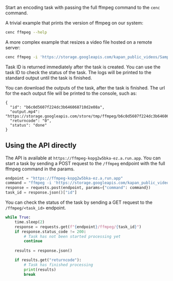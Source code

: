 Start an encoding task with passing the full ffmpeg command to the `cenc` command.

A trivial example that prints the version of ffmpeg on our system:

```bash
cenc ffmpeg --help
```

A more complex example that resizes a video file hosted on a remote server:

```bash
cenc ffmpeg -i 'https://storage.googleapis.com/kapan_public_videos/SampleVideo_1280x720_1mb%20(1).mp4' -vf scale=320:240 output.mp4
```

Task ID is returned immediately after the task is created. 
You can use the task ID to check the status of the task.
The logs will be printed to the standard output until the task is finished.

You can download the outputs of the task, after the task is finished.
The url for the each output file will be printed to the console, such as:

```
{
  "id": "b6c0d5607f224dc3b646068710d2e08a",
  "output.mp4": "https://storage.googleapis.com/store/tmp/ffmpeg/b6c0d5607f224dc3b646068710d2e08a/output.mp4",
  "returncode": "0",
  "status": "done"
}
```


## Using the API directly

The API is available at `https://ffmpeg-kopg2w5bka-ez.a.run.app`.
You can start a task by sending a POST request to the `/ffmpeg` endpoint with the full ffmpeg command in the params.

```python
endpoint = "https://ffmpeg-kopg2w5bka-ez.a.run.app"
command = "ffmpeg -i 'https://storage.googleapis.com/kapan_public_videos/SampleVideo_1280x720_1mb%20(1).mp4' -vf scale=320:240 output.mp4"
response = requests.post(endpoint, params={"command": command})
task_id = response.json()["id"]
```

You can check the status of the task by sending a GET request to the `/ffmpeg/<task_id>` endpoint.

```python
while True:
    time.sleep(2)
    response = requests.get(f"{endpoint}/ffmpeg/{task_id}")
    if response.status_code != 200:
        # Task has not been started processing yet
        continue
    
    results = response.json()

    if results.get("returncode"):
        # Task has finished processing
        print(results)
        break
```